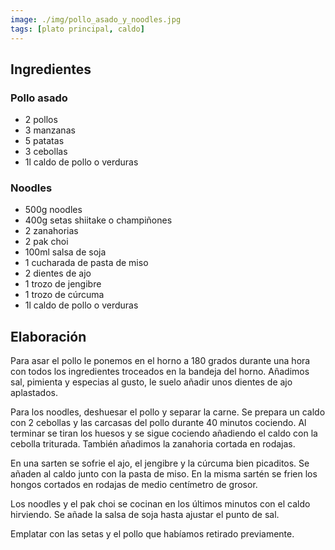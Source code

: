 ```yaml
---
image: ./img/pollo_asado_y_noodles.jpg
tags: [plato principal, caldo]
---
```


## Ingredientes

### Pollo asado

- 2 pollos
- 3 manzanas
- 5 patatas
- 3 cebollas
- 1l caldo de pollo o verduras

### Noodles

- 500g noodles
- 400g setas shiitake o champiñones
- 2 zanahorias
- 2 pak choi
- 100ml salsa de soja
- 1 cucharada de pasta de miso
- 2 dientes de ajo
- 1 trozo de jengibre
- 1 trozo de cúrcuma
- 1l caldo de pollo o verduras

## Elaboración

Para asar el pollo le ponemos en el horno a 180 grados durante una hora con todos los ingredientes troceados en la bandeja del horno. Añadimos sal, pimienta y especias al gusto, le suelo añadir unos dientes de ajo aplastados.

Para los noodles, deshuesar el pollo y separar la carne. Se prepara un caldo con 2 cebollas y las carcasas del pollo durante 40 minutos cociendo. Al terminar se tiran los huesos y se sigue cociendo añadiendo el caldo con la cebolla triturada. También añadimos la zanahoria cortada en rodajas.

En una sarten se sofrie el ajo, el jengibre y la cúrcuma bien picaditos. Se añaden al caldo junto con la pasta de miso. En la misma sartén se frien los hongos cortados en rodajas de medio centímetro de grosor.

Los noodles y el pak choi se cocinan en los últimos minutos con el caldo hirviendo. Se añade la salsa de soja hasta ajustar el punto de sal.

Emplatar con las setas y el pollo que habíamos retirado previamente.
